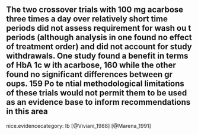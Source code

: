 The two crossover trials with 100 mg acarbose three times a day over relatively short time periods did not assess requirement for wash ou t periods (although analysis in one found no effect of treatment order) and did not account for study withdrawals. One study found a benefit in terms of HbA 1c w ith acarbose, 160 while the other found no significant differences between gr oups. 159 Po te ntial methodological limitations of these trials would not permit them to be used as an evidence base to inform recommendations in this area
---
 nice.evidencecategory: Ib
[@Viviani_1988]
[@Marena_1991]
